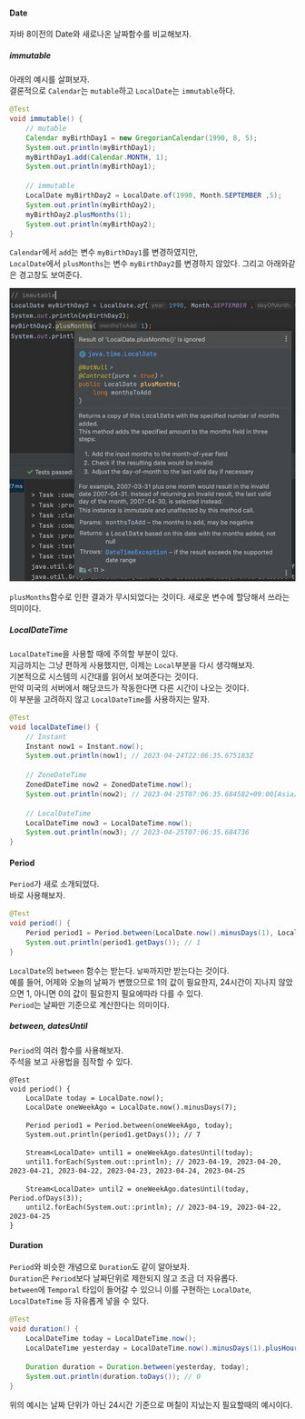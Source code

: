 #### Date
자바 8이전의 Date와 새로나온 날짜함수를 비교해보자.



##### immutable
아래의 예시를 살펴보자.  
결론적으로 `Calendar`는 `mutable`하고 `LocalDate`는 `immutable`하다.
~~~java
@Test
void immutable() {
    // mutable
    Calendar myBirthDay1 = new GregorianCalendar(1990, 8, 5);
    System.out.println(myBirthDay1);
    myBirthDay1.add(Calendar.MONTH, 1);
    System.out.println(myBirthDay1);

    // immutable
    LocalDate myBirthDay2 = LocalDate.of(1990, Month.SEPTEMBER ,5);
    System.out.println(myBirthDay2);
    myBirthDay2.plusMonths(1);
    System.out.println(myBirthDay2);
}
~~~
`Calendar`에서 `add`는 변수 `myBirthDay1`를 변경하였지만,  
`LocalDate`에서 `plusMonths`는 변수 `myBirthDay2`를 변경하지 않았다. 
그리고 아래와같은 경고창도 보여준다.

![date1](img/date1.png)

`plusMonths`함수로 인한 결과가 무시되었다는 것이다. 새로운 변수에 할당해서 쓰라는 의미이다.



##### LocalDateTime
`LocalDateTime`을 사용할 때에 주의할 부분이 있다.  
지금까지는 그냥 편하게 사용했지만, 이제는 `Local`부분을 다시 생각해보자.  
기본적으로 시스템의 시간대를 읽어서 보여준다는 것이다.  
만약 미국의 서버에서 해당코드가 작동한다면 다른 시간이 나오는 것이다.  
이 부분을 고려하지 않고 `LocalDateTime`를 사용하지는 말자.

~~~java
@Test
void localDateTime() {
    // Instant
    Instant now1 = Instant.now();
    System.out.println(now1); // 2023-04-24T22:06:35.675183Z

    // ZoneDateTime
    ZonedDateTime now2 = ZonedDateTime.now(); 
    System.out.println(now2); // 2023-04-25T07:06:35.684582+09:00[Asia/Seoul]

    // LocalDateTime
    LocalDateTime now3 = LocalDateTime.now();
    System.out.println(now3); // 2023-04-25T07:06:35.684736
}
~~~


#### Period
`Period`가 새로 소개되었다.  
바로 사용해보자.

~~~java
@Test
void period() {
    Period period1 = Period.between(LocalDate.now().minusDays(1), LocalDate.now());
    System.out.println(period1.getDays()); // 1
}
~~~

`LocalDate`의 `between` 함수는 받는다. `날짜`까지만 받는다는 것이다.  
예를 들어, 어제와 오늘의 날짜가 변했으므로 1의 값이 필요한지, 
24시간이 지나지 않았으면 1, 아니면 0의 값이 필요한지 필요에따라 다를 수 있다.  
`Period`는 날짜만 기준으로 계산한다는 의미이다.



##### between, datesUntil
`Period`의 여러 함수를 사용해보자.  
주석을 보고 사용법을 짐작할 수 있다.  

~~~ㅓava
@Test
void period() {
    LocalDate today = LocalDate.now();
    LocalDate oneWeekAgo = LocalDate.now().minusDays(7);

    Period period1 = Period.between(oneWeekAgo, today);
    System.out.println(period1.getDays()); // 7

    Stream<LocalDate> until1 = oneWeekAgo.datesUntil(today);
    until1.forEach(System.out::println); // 2023-04-19, 2023-04-20, 2023-04-21, 2023-04-22, 2023-04-23, 2023-04-24, 2023-04-25

    Stream<LocalDate> until2 = oneWeekAgo.datesUntil(today, Period.ofDays(3));
    until2.forEach(System.out::println); // 2023-04-19, 2023-04-22, 2023-04-25
}
~~~



#### Duration
`Period`와 비슷한 개념으로 `Duration`도 같이 알아보자.  
`Duration`은 `Period`보다 날짜단위로 제한되지 않고 조금 더 자유롭다.  
`between`에 `Temporal` 타입이 들어갈 수 있으니 이를 구현하는 `LocalDate`, `LocalDateTime` 등 자유롭게 넣을 수 있다.

~~~java
@Test
void duration() {
    LocalDateTime today = LocalDateTime.now();
    LocalDateTime yesterday = LocalDateTime.now().minusDays(1).plusHours(1);

    Duration duration = Duration.between(yesterday, today);
    System.out.println(duration.toDays()); // 0
}
~~~

위의 예시는 날짜 단위가 아닌 24시간 기준으로 며칠이 지났는지 필요할때의 예시이다.